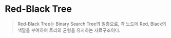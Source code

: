 # Red-Black Tree

> Red-Black Tree는 Binary Search Tree의 일종으로, 각 노드에 Red, Black의 색깔을 부여하여 트리의 균형을 유지하는 자료구조이다.
